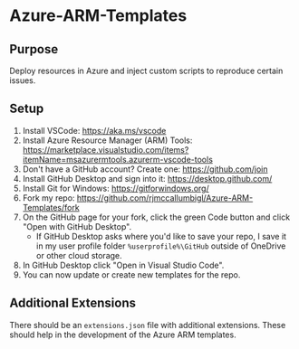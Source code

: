 # Azure-ARM-Templates
## Purpose
Deploy resources in Azure and inject custom scripts to reproduce certain issues.

## Setup
1. Install VSCode: https://aka.ms/vscode
2. Install Azure Resource Manager (ARM) Tools: https://marketplace.visualstudio.com/items?itemName=msazurermtools.azurerm-vscode-tools
3. Don't have a GitHub account? Create one: https://github.com/join
4. Install GitHub Desktop and sign into it: https://desktop.github.com/
5. Install Git for Windows: https://gitforwindows.org/
6. Fork my repo: https://github.com/rjmccallumbigl/Azure-ARM-Templates/fork
7. On the GitHub page for your fork, click the green Code button and click "Open with GitHub Desktop".
   	* If GitHub Desktop asks where you'd like to save your repo, I save it in my user profile folder `%userprofile%\GitHub` outside of OneDrive or other cloud storage.
8. In GitHub Desktop click "Open in Visual Studio Code".
9. You can now update or create new templates for the repo.

## Additional Extensions
There should be an `extensions.json` file with additional extensions. These should help in the development of the Azure ARM templates.
